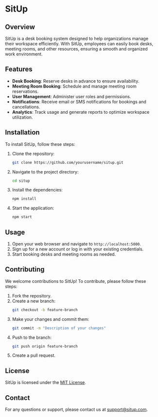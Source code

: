 # SitUp

## Overview
SitUp is a desk booking system designed to help organizations manage their workspace efficiently. With SitUp, employees can easily book desks, meeting rooms, and other resources, ensuring a smooth and organized work environment.

## Features
- **Desk Booking**: Reserve desks in advance to ensure availability.
- **Meeting Room Booking**: Schedule and manage meeting room reservations.
- **User Management**: Administer user roles and permissions.
- **Notifications**: Receive email or SMS notifications for bookings and cancellations.
- **Analytics**: Track usage and generate reports to optimize workspace utilization.

## Installation
To install SitUp, follow these steps:

1. Clone the repository:
    ```bash
    git clone https://github.com/yourusername/situp.git
    ```
2. Navigate to the project directory:
    ```bash
    cd situp
    ```
3. Install the dependencies:
    ```bash
    npm install
    ```
4. Start the application:
    ```bash
    npm start
    ```

## Usage
1. Open your web browser and navigate to `http://localhost:5000`.
2. Sign up for a new account or log in with your existing credentials.
3. Start booking desks and meeting rooms as needed.

## Contributing
We welcome contributions to SitUp! To contribute, please follow these steps:

1. Fork the repository.
2. Create a new branch:
    ```bash
    git checkout -b feature-branch
    ```
3. Make your changes and commit them:
    ```bash
    git commit -m "Description of your changes"
    ```
4. Push to the branch:
    ```bash
    git push origin feature-branch
    ```
5. Create a pull request.

## License
SitUp is licensed under the [MIT License](LICENSE).

## Contact
For any questions or support, please contact us at support@situp.com.

